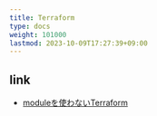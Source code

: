 ```yaml
---
title: Terraform
type: docs
weight: 101000
lastmod: 2023-10-09T17:27:39+09:00
---
```


## link

- [moduleを使わないTerraform](https://zenn.dev/smartround_dev/articles/5e20fa7223f0fd)
